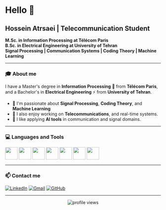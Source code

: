 # Hello 👋

## Hossein Atrsaei | Telecommunication Student  
**M.Sc. in Information Processing at Télécom Paris**  
**B.Sc. in Electrical Engineering at University of Tehran**  
**Signal Processing | Communication Systems | Coding Theory | Machine Learning**

---

### 🎓 About me
I have a Master's degree in **Information Processing** 📡 from **Télécom Paris**, and a Bachelor's in **Electrical Engineering** ⚡ from **University of Tehran**.

- 🎯 I'm passionate about **Signal Processing**, **Coding Theory**, and **Machine Learning**
- 📶 I also enjoy working on **Telecommunications**, and real-time systems.
- 🤖 I like applying **AI tools** in communication and signal domains.

---

### 💻 Languages and Tools
<p>
<img src="https://cdn.jsdelivr.net/gh/devicons/devicon/icons/python/python-original.svg" width="40"/>
<img src="https://cdn.jsdelivr.net/gh/devicons/devicon/icons/c/c-original.svg" width="40"/>
<img src="https://cdn.jsdelivr.net/gh/devicons/devicon/icons/matlab/matlab-original.svg" width="40"/>
<img src="https://cdn.jsdelivr.net/gh/devicons/devicon/icons/linux/linux-original.svg" width="40"/>
<img src="https://cdn.jsdelivr.net/gh/devicons/devicon/icons/latex/latex-original.svg" width="40"/>
<img src="https://cdn.jsdelivr.net/gh/devicons/devicon/icons/git/git-original.svg" width="40"/>
<img src="https://cdn.jsdelivr.net/gh/devicons/devicon/icons/photoshop/photoshop-original.svg" width="40"/>
</p>

---

### 📫 Contact me

[![LinkedIn](https://img.shields.io/badge/LinkedIn-blue?logo=linkedin)](https://www.linkedin.com/in/hossein-atrsaei-9bb3a8284/)
[![Gmail](https://img.shields.io/badge/Gmail-red?logo=gmail)](mailto:hatrsaei@gmail.com)
[![GitHub](https://img.shields.io/badge/GitHub-black?logo=github)](https://github.com/HosseinAtrsaei)

---

<p align="center">
  <img src="https://komarev.com/ghpvc/?username=HosseinAtrsaei&style=flat-square" alt="profile views"/>
</p>
